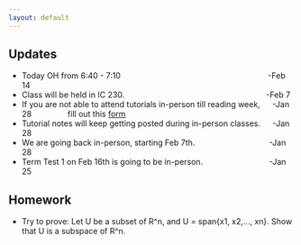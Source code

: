 ```yaml
---
layout: default
---
```


## Updates

- Today OH from 6:40 - 7:10 &emsp;&emsp;&emsp;&emsp; &emsp; &emsp;&emsp;&emsp; &emsp;&emsp; &emsp;&emsp;&emsp; &emsp;&emsp;&emsp;&emsp;-Feb 14 <br>
- Class will be held in IC 230.     &emsp;&emsp;&emsp;&emsp; &emsp; &emsp;&emsp;&emsp; &emsp;&emsp; &emsp;&emsp;&emsp; &emsp;&emsp;&emsp; -Feb 7 <br>
- If you are not able to attend tutorials in-person till reading week, &emsp; -Jan 28 &emsp;&emsp;&emsp;&emsp;
fill out this [form](https://forms.gle/4oG6zSNLyhtceX6d8)
- Tutorial notes will keep getting posted during in-person classes. &emsp; -Jan 28 <br>
- We are going back in-person, starting Feb 7th.       &emsp;&emsp;&emsp;&emsp; &emsp; &emsp; &emsp;&emsp;        -Jan 28 <br>
- Term Test 1 on Feb 16th is going to be in-person.     &emsp;&emsp;&emsp;&emsp;    &emsp; &emsp;  &emsp;    -Jan 25


## Homework 

+ Try to prove: Let U be a subset of R^n, and U = span{x1, x2,..., xn}. Show that U is a subspace of R^n.
